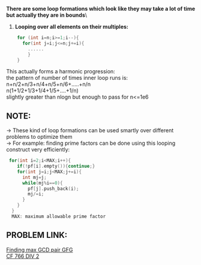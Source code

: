 **There are some loop formations which look like they may take a lot of time but actually they are in bounds**\

1. **Looping over all elements on their multiples:**
```cpp
    for (int i=n;i>=1;i--){
      for(int j=i;j<=n;j+=i){
        ......
        }
    }
```
This actually forms a harmonic progression:\
the pattern of number of times inner loop runs is:\
n+n/2+n/3+n/4+n/5+n/6+.....+n/n\
n(1+1/2+1/3+1/4+1/5+....+1/n)\
slightly greater than nlogn but enough to pass for n<=1e6

**NOTE:**
--
-> These kind of loop formations can be used smartly over different problems to optimize them \
-> For example: finding prime factors can be done using this looping construct very efficiently:
```cpp
 for(int i=2;i<MAX;i++){
    if(!pf[i].empty()){continue;}
    for(int j=i;j<MAX;j+=i){
      int mj=j;
      while(mj%i==0){
        pf[j].push_back(i);
        mj/=i;
      }
    }
  }
  MAX: maximum allowable prime factor
```

**PROBLEM LINK:**
--
[Finding max GCD pair GFG](https://practice.geeksforgeeks.org/problems/maximum-gcd-pair3534/1#)\
[CF 766 DIV 2](https://codeforces.com/contest/1627/problem/D)
